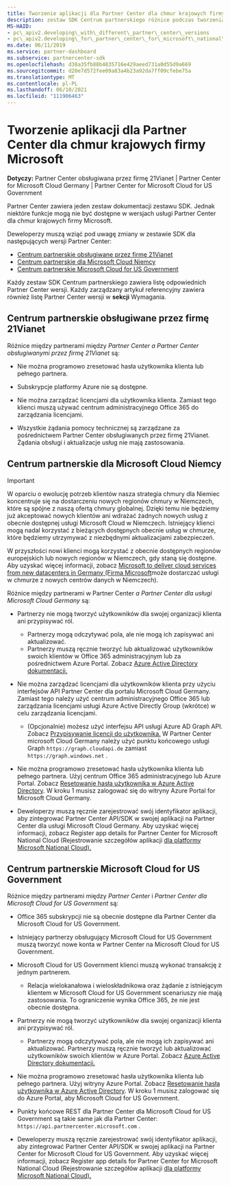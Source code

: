```yaml
---
title: Tworzenie aplikacji dla Partner Center dla chmur krajowych firmy Microsoft
description: zestaw SDK Centrum partnerskiego różnice podczas tworzenia aplikacji dla Partner Center dla chmur krajowych firmy Microsoft.
MS-HAID:
- pc\_apiv2.developing\_with\_different\_partner\_center\_versions
- pc\_apiv2.developing\_for\_partner\_center\_for\_microsoft\_national\_cloud
ms.date: 06/11/2019
ms.service: partner-dashboard
ms.subservice: partnercenter-sdk
ms.openlocfilehash: d38a35fb88b4835716e429aeed731a0d55d9a669
ms.sourcegitcommit: d20e7d572fee09a83a4b23a92da7ff09cfebe75a
ms.translationtype: MT
ms.contentlocale: pl-PL
ms.lasthandoff: 06/10/2021
ms.locfileid: "111906463"
---
```

# <a name="developing-for-partner-center-for-microsoft-national-clouds"></a>Tworzenie aplikacji dla Partner Center dla chmur krajowych firmy Microsoft

**Dotyczy:** Partner Center obsługiwana przez firmę 21Vianet | Partner Center for Microsoft Cloud Germany | Partner Center for Microsoft Cloud for US Government

Partner Center zawiera jeden zestaw dokumentacji zestawu SDK. Jednak niektóre funkcje mogą nie być dostępne w wersjach usługi Partner Center dla chmur krajowych firmy Microsoft.

Deweloperzy muszą wziąć pod uwagę zmiany w zestawie SDK dla następujących wersji Partner Center:

- [Centrum partnerskie obsługiwane przez firmę 21Vianet](#partner-center-operated-by-21vianet)
- [Centrum partnerskie dla Microsoft Cloud Niemcy](#partner-center-for-microsoft-cloud-germany)
- [Centrum partnerskie Microsoft Cloud for US Government](#partner-center-for-microsoft-cloud-for-us-government)

Każdy zestaw SDK Centrum partnerskiego zawiera listę odpowiednich Partner Center wersji. Każdy zarządzany artykuł referencyjny zawiera również listę Partner Center wersji w **sekcji** Wymagania.

## <a name="partner-center-operated-by-21vianet"></a>Centrum partnerskie obsługiwane przez firmę 21Vianet

Różnice między partnerami między *Partner Center* *a Partner Center obsługiwanymi przez firmę 21Vianet* są:

- Nie można programowo zresetować hasła użytkownika klienta lub pełnego partnera.

- Subskrypcje platformy Azure nie są dostępne.

- Nie można zarządzać licencjami dla użytkownika klienta. Zamiast tego klienci muszą używać centrum administracyjnego Office 365 do zarządzania licencjami.

- Wszystkie żądania pomocy technicznej są zarządzane za pośrednictwem Partner Center obsługiwanych przez firmę 21Vianet. Żądania obsługi i aktualizacje usług nie mają zastosowania.

## <a name="partner-center-for-microsoft-cloud-germany"></a>Centrum partnerskie dla Microsoft Cloud Niemcy

> [!IMPORTANT]
> W oparciu o ewolucję potrzeb klientów nasza strategia chmury dla Niemiec koncentruje się na dostarczeniu nowych regionów chmury w Niemczech, które są spójne z naszą ofertą chmury globalnej. Dzięki temu nie będziemy już akceptować nowych klientów ani wdrażać żadnych nowych usług z obecnie dostępnej usługi Microsoft Cloud w Niemczech. Istniejący klienci mogą nadal korzystać z bieżących dostępnych obecnie usług w chmurze, które będziemy utrzymywać z niezbędnymi aktualizacjami zabezpieczeń.
>
> W przyszłości nowi klienci mogą korzystać z obecnie dostępnych regionów europejskich lub nowych regionów w Niemczech, gdy staną się dostępne. Aby uzyskać więcej informacji, zobacz [Microsoft to deliver cloud services from new datacenters in Germany (Firma Microsoft](https://news.microsoft.com/europe/2018/08/31/microsoft-to-deliver-cloud-services-from-new-datacentres-in-germany-in-2019-to-meet-evolving-customer-needs/)może dostarczać usługi w chmurze z nowych centrów danych w Niemczech).

Różnice między partnerami w Partner Center *a* *Partner Center dla usługi Microsoft Cloud Germany* są:

- Partnerzy nie mogą tworzyć użytkowników dla swojej organizacji klienta ani przypisywać ról.
  - Partnerzy mogą odczytywać pola, ale nie mogą ich zapisywać ani aktualizować.
  - Partnerzy muszą ręcznie tworzyć lub aktualizować użytkowników swoich klientów w Office 365 administracyjnym lub za pośrednictwem Azure Portal. Zobacz [Azure Active Directory dokumentacji.](/azure/active-directory/)

- Nie można zarządzać licencjami dla użytkowników klienta przy użyciu interfejsów API Partner Center dla portalu Microsoft Cloud Germany. Zamiast tego należy użyć centrum administracyjnego Office 365 lub zarządzania licencjami usługi Azure Active Directly Group (wkrótce) w celu zarządzania licencjami.
  - (Opcjonalnie) możesz użyć interfejsu API usługi Azure AD Graph API. Zobacz [Przypisywanie licencji do użytkownika.](/graph/api/user-assignlicense) W Partner Center microsoft Cloud Germany należy użyć punktu końcowego usługi Graph `https://graph.cloudapi.de` zamiast `https://graph.windows.net` .

- Nie można programowo zresetować hasła użytkownika klienta lub pełnego partnera. Użyj centrum Office 365 administracyjnego lub Azure Portal. Zobacz [Resetowanie hasła użytkownika w Azure Active Directory](/azure/active-directory/fundamentals/active-directory-users-reset-password-azure-portal). W kroku 1 musisz zalogować się do witryny Azure Portal for Microsoft Cloud Germany.

- Deweloperzy muszą ręcznie zarejestrować swój identyfikator aplikacji, aby zintegrować Partner Center API/SDK w swojej aplikacji na Partner Center dla usługi Microsoft Cloud Germany. Aby uzyskać więcej informacji, zobacz Register app details for Partner Center for Microsoft National Cloud (Rejestrowanie szczegółów aplikacji [dla platformy Microsoft National Cloud).](create-apps-for-partner-center-for-microsoft-national-clouds.md)

## <a name="partner-center-for-microsoft-cloud-for-us-government"></a>Centrum partnerskie Microsoft Cloud for US Government

Różnice między partnerami między *Partner Center* i *Partner Center dla Microsoft Cloud for US Government* są:

- Office 365 subskrypcji nie są obecnie dostępne dla Partner Center dla Microsoft Cloud for US Government.

- Istniejący partnerzy obsługujący Microsoft Cloud for US Government muszą tworzyć nowe konta w Partner Center na Microsoft Cloud for US Government.

- Microsoft Cloud for US Government klienci muszą wykonać transakcję z jednym partnerem.
  - Relacja wielokanałowa i wieloskładnikowa oraz żądanie z istniejącym klientem w Microsoft Cloud for US Government scenariuszy nie mają zastosowania. To ograniczenie wynika Office 365, że nie jest obecnie dostępna.

- Partnerzy nie mogą tworzyć użytkowników dla swojej organizacji klienta ani przypisywać ról.
  - Partnerzy mogą odczytywać pola, ale nie mogą ich zapisywać ani aktualizować. Partnerzy muszą ręcznie tworzyć lub aktualizować użytkowników swoich klientów w Azure Portal. Zobacz [Azure Active Directory dokumentacji.](/azure/active-directory/)

- Nie można programowo zresetować hasła użytkownika klienta lub pełnego partnera. Użyj witryny Azure Portal. Zobacz [Resetowanie hasła użytkownika w Azure Active Directory](/azure/active-directory/active-directory-users-reset-password-azure-portal). W kroku 1 musisz zalogować się do Azure Portal, aby Microsoft Cloud for US Government.

- Punkty końcowe REST dla Partner Center dla Microsoft Cloud for US Government są takie same jak dla Partner Center: `https://api.partnercenter.microsoft.com` .

- Deweloperzy muszą ręcznie zarejestrować swój identyfikator aplikacji, aby zintegrować Partner Center API/SDK w swojej aplikacji na Partner Center for Microsoft Cloud for US Government. Aby uzyskać więcej informacji, zobacz Register app details for Partner Center for Microsoft National Cloud (Rejestrowanie szczegółów aplikacji [dla platformy Microsoft National Cloud).](create-apps-for-partner-center-for-microsoft-national-clouds.md)
